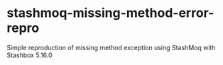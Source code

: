 # stashmoq-missing-method-error-repro
Simple reproduction of missing method exception using StashMoq with Stashbox 5.16.0
